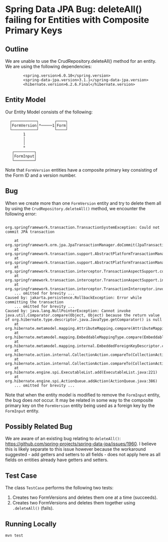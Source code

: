 # Spring Data JPA Bug: deleteAll() failing for Entities with Composite Primary Keys

## Outline
We are unable to use the CrudRepository.deleteAll() method for an entity. We are using the following dependencies:
```
        <spring.version>6.0.10</spring.version>
        <spring-data-jpa.version>3.1.1</spring-data-jpa.version>
        <hibernate.version>6.2.6.Final</hibernate.version>
```

## Entity Model
Our Entity Model consists of the following:

      ┌───────────┐       ┌────┐
      │FormVersion│*─────1│Form│
      └───────────┘       └────┘
            1
            │
            │
            *
       ┌─────────┐
       │FormInput│
       └─────────┘

Note that `FormVersion` entities have a composite primary key consisting of the Form ID and a version number.

## Bug
When we create more than one `FormVersion` entity and try to delete them all by using the `CrudRepository.deleteAll()` 
method, we encounter the following error:
```agsl

org.springframework.transaction.TransactionSystemException: Could not commit JPA transaction

	at org.springframework.orm.jpa.JpaTransactionManager.doCommit(JpaTransactionManager.java:570)
	at org.springframework.transaction.support.AbstractPlatformTransactionManager.processCommit(AbstractPlatformTransactionManager.java:743)
	at org.springframework.transaction.support.AbstractPlatformTransactionManager.commit(AbstractPlatformTransactionManager.java:711)
	at org.springframework.transaction.interceptor.TransactionAspectSupport.commitTransactionAfterReturning(TransactionAspectSupport.java:660)
	at org.springframework.transaction.interceptor.TransactionAspectSupport.invokeWithinTransaction(TransactionAspectSupport.java:410)
	at org.springframework.transaction.interceptor.TransactionInterceptor.invoke(TransactionInterceptor.java:119)
	... omitted for brevity ...
Caused by: jakarta.persistence.RollbackException: Error while committing the transaction
	... omitted for brevity ...
Caused by: java.lang.NullPointerException: Cannot invoke java.util.Comparator.compare(Object, Object) because the return value of org.hibernate.type.descriptor.java.JavaType.getComparator() is null
	at org.hibernate.metamodel.mapping.AttributeMapping.compare(AttributeMapping.java:91)
	at org.hibernate.metamodel.mapping.EmbeddableMappingType.compare(EmbeddableMappingType.java:267)
	at org.hibernate.metamodel.mapping.internal.EmbeddedForeignKeyDescriptor.compare(EmbeddedForeignKeyDescriptor.java:226)
	at org.hibernate.action.internal.CollectionAction.compareTo(CollectionAction.java:166)
	at org.hibernate.action.internal.CollectionAction.compareTo(CollectionAction.java:30)
	at org.hibernate.engine.spi.ExecutableList.add(ExecutableList.java:221)
	at org.hibernate.engine.spi.ActionQueue.addAction(ActionQueue.java:386)
	... omitted for brevity ...
```

Note that when the entity model is modified to remove the `FormInput` entity, the bug does _not_ occur. It may be related in some way to
the composite primary key on the `FormVersion` entity being used as a foreign key by the `FormInput` entity.

## Possibly Related Bug
We are aware of an existing bug relating to `deleteAll()`: https://github.com/spring-projects/spring-data-jpa/issues/1960. I believe this is likely separate to this 
issue however because the workaround suggested - add getters and setters to all fields - does not apply here as all fields on entities 
already have getters and setters.

## Test Case
The class `TestCase` performs the following two tests:
1. Creates two FormVersions and deletes them one at a time (succeeds).
2. Creates two FormVersions and deletes them together using `.deleteAll()` (fails).

## Running Locally
``mvn test``
